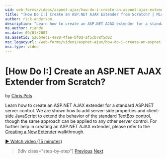 ```yaml
---
uid: web-forms/videos/aspnet-ajax/how-do-i-create-an-aspnet-ajax-extender-from-scratch
title: "[How Do I:] Create an ASP.NET AJAX Extender from Scratch? | Microsoft Docs"
author: rick-anderson
description: "Learn how to create an ASP.NET AJAX extender for a standard ASP.NET server control. We are shown how to add server-side properties and client-side JavaScript..."
ms.author: riande
ms.date: 09/01/2007
ms.assetid: 526b4ec1-4a80-4fae-bf0d-af5cb78f5d02
msc.legacyurl: /web-forms/videos/aspnet-ajax/how-do-i-create-an-aspnet-ajax-extender-from-scratch
msc.type: video
---
```

# [How Do I:] Create an ASP.NET AJAX Extender from Scratch?

by [Chris Pels](https://twitter.com/chrispels)

Learn how to create an ASP.NET AJAX extender for a standard ASP.NET server control. We are shown how to add server-side properties and client-side JavaScript to extend the behavior of the standard TextBox control, though the same approach can be applied to any other server control. For further help in creating an ASP.NET AJAX extender, please refer to the [Creating a New Extender](../../overview/ajax-control-toolkit/getting-started/creating-a-custom-ajax-control-toolkit-control-extender-cs.md) walkthrough.

[&#9654; Watch video (15 minutes)](https://channel9.msdn.com/Blogs/ASP-NET-Site-Videos/how-do-i-create-an-aspnet-ajax-extender-from-scratch)

> [!div class="step-by-step"]
> [Previous](how-do-i-trigger-an-updatepanel-refresh-from-a-dropdownlist-control.md)
> [Next](how-do-i-build-custom-server-controls-that-work-with-or-without-aspnet-ajax.md)
